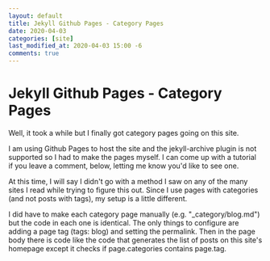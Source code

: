 ```yaml
---
layout: default
title: Jekyll Github Pages - Category Pages
date: 2020-04-03
categories: [site]
last_modified_at: 2020-04-03 15:00 -6
comments: true
---
```


# Jekyll Github Pages - Category Pages

Well, it took a while but I finally got category pages going on this site.

I am using Github Pages to host the site and the jekyll-archive plugin is not supported so I had to make the pages myself. I can come up with a tutorial if you leave a comment, below, letting me know you'd like to see one.

At this time, I will say I didn't go with a method I saw on any of the many sites I read while trying to figure this out. Since I use pages with categories (and not posts with tags), my setup is a little different.

I did have to make each category page manually (e.g. "_category/blog.md") but the code in each one is identical. The only things to configure are adding a page tag (tags: blog) and setting the permalink. Then in the page body there is code like the code that generates the list of posts on this site's homepage except it checks if page.categories contains page.tag. 

